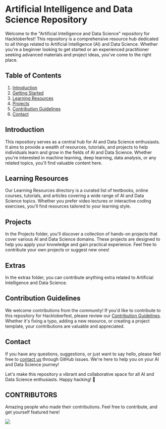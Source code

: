 # Artificial Intelligence and Data Science Repository

Welcome to the "Artificial Intelligence and Data Science" repository for Hacktoberfest! This repository is a comprehensive resource hub dedicated to all things related to Artificial Intelligence (AI) and Data Science. Whether you're a beginner looking to get started or an experienced practitioner seeking advanced materials and project ideas, you've come to the right place.

## Table of Contents

1. [Introduction](#introduction)
2. [Getting Started](#getting-started)
3. [Learning Resources](#learning-resources)
4. [Projects](#projects)
5. [Contribution Guidelines](#contribution-guidelines)
6. [Contact](#contact)

## Introduction

This repository serves as a central hub for AI and Data Science enthusiasts. It aims to provide a wealth of resources, tutorials, and projects to help individuals learn and grow in the fields of AI and Data Science. Whether you're interested in machine learning, deep learning, data analysis, or any related topics, you'll find valuable content here.


## Learning Resources

Our Learning Resources directory is a curated list of textbooks, online courses, tutorials, and articles covering a wide range of AI and Data Science topics. Whether you prefer video lectures or interactive coding exercises, you'll find resources tailored to your learning style.

## Projects

In the Projects folder, you'll discover a collection of hands-on projects that cover various AI and Data Science domains. These projects are designed to help you apply your knowledge and gain practical experience. Feel free to contribute your own projects or suggest new ones!

## Extras

In the extras folder, you can contribute anything extra related to Artificial Intelligence and Data Science.

## Contribution Guidelines

We welcome contributions from the community! If you'd like to contribute to this repository for Hacktoberfest, please review our [Contribution Guidelines](CONTRIBUTING.md). Whether it's fixing a typo, adding a new resource, or creating a project template, your contributions are valuable and appreciated.

## Contact

If you have any questions, suggestions, or just want to say hello, please feel free to [contact us](https://github.com/Munsif-Raza-T/Artificial-Intelligence-and-Data-Science/issues) through GitHub issues. We're here to help you on your AI and Data Science journey!

Let's make this repository a vibrant and collaborative space for all AI and Data Science enthusiasts. Happy hacking! 🚀


## CONTRIBUTORS
Amazing people who made their contributions. Feel free to contribute, and get yourself featured here!

<a href="https://github.com/munsif-raza-t/artificial-intelligence-and-data-science/graphs/contributors">
  <img src="https://contrib.rocks/image?repo=munsif-raza-t/artificial-intelligence-and-data-science" />
</a>
